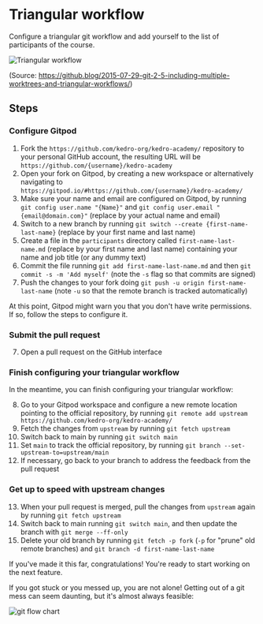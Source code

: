 # Triangular workflow

Configure a triangular git workflow and add yourself to the list of participants of the course.

![Triangular workflow](https://github.blog/wp-content/uploads/2015/07/5dcdcae4-354a-11e5-9f82-915914fad4f7.png?resize=2000%2C951)

(Source: https://github.blog/2015-07-29-git-2-5-including-multiple-worktrees-and-triangular-workflows/)

## Steps

### Configure Gitpod

1. Fork the `https://github.com/kedro-org/kedro-academy/` repository to your personal GitHub account, the resulting URL will be `https://github.com/{username}/kedro-academy`
2. Open your fork on Gitpod, by creating a new workspace or alternatively navigating to `https://gitpod.io/#https://github.com/{username}/kedro-academy/`
3. Make sure your name and email are configured on Gitpod, by running `git config user.name "{Name}"` and `git config user.email "{email@domain.com}"` (replace by your actual name and email)
4. Switch to a new branch by running `git switch --create {first-name-last-name}` (replace by your first name and last name)
5. Create a file in the `participants` directory called `first-name-last-name.md` (replace by your first name and last name) containing your name and job title (or any dummy text)
6. Commit the file running `git add first-name-last-name.md` and then `git commit -s -m 'Add myself'` (note the `-s` flag so that commits are signed)
7. Push the changes to your fork doing `git push -u origin first-name-last-name` (note `-u` so that the remote branch is tracked automatically)

At this point, Gitpod might warn you that you don't have write permissions. If so, follow the steps to configure it.

### Submit the pull request

7. Open a pull request on the GitHub interface

### Finish configuring your triangular workflow

In the meantime, you can finish configuring your triangular workflow:

8. Go to your Gitpod workspace and configure a new remote location pointing to the official repository, by running `git remote add upstream https://github.com/kedro-org/kedro-academy/`
9. Fetch the changes from `upstream` by running `git fetch upstream`
10. Switch back to main by running `git switch main`
11. Set `main` to track the official repository, by running `git branch --set-upstream-to=upstream/main`
12. If necessary, go back to your branch to address the feedback from the pull request

### Get up to speed with upstream changes

13. When your pull request is merged, pull the changes from `upstream` again by running `git fetch upstream`
14. Switch back to main running `git switch main`, and then update the branch with `git merge --ff-only`
13. Delete your old branch by running `git fetch -p fork` (`-p` for "prune" old remote branches) and `git branch -d first-name-last-name`

If you've made it this far, congratulations! You're ready to start working on the next feature.

If you got stuck or you messed up, you are not alone! Getting out of a git mess can seem daunting, but it's almost always feasible:

![git flow chart](http://justinhileman.info/article/git-pretty/git-pretty.png)
